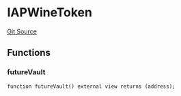 # IAPWineToken
[Git Source](https://github.com/Swivel-Finance/illuminate/blob/ddf95dfbaf2df4d82b6652aff5c2effb5fee45f4/src/interfaces/IAPWineToken.sol)


## Functions
### futureVault


```solidity
function futureVault() external view returns (address);
```

